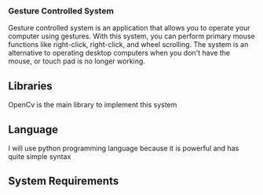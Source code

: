 ### Gesture Controlled System
<p>Gesture controlled system is an application that allows you to operate your computer using gestures. With this system, you can perform primary mouse functions like right-click, right-click, and wheel scrolling. The system is an alternative to operating desktop computers when you don't have the mouse, or touch pad is no longer working.</p>

## Libraries
<p>OpenCv is the main library to implement this system</p>

## Language
<p>I will use python programming language because it is powerful and has quite simple syntax</p>

## System Requirements